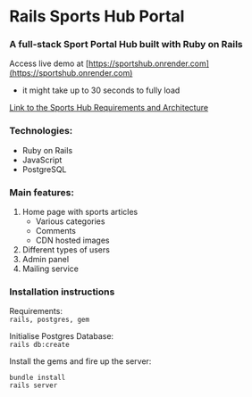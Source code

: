 # Rails Sports Hub Portal

### A full-stack Sport Portal Hub built with Ruby on Rails

Access live demo at [https://sportshub.onrender.com](https://sportshub.onrender.com) <br>
* it might take up to 30 seconds to fully load<br>

[Link to the Sports Hub Requirements and Architecture](https://github.com/dark-side/lanthanum/tree/master/sports_hub_portal)

### Technologies:

- Ruby on Rails
- JavaScript
- PostgreSQL

### Main features:

1. Home page with sports articles
   - Various categories
   - Comments
   - CDN hosted images
2. Different types of users
3. Admin panel
4. Mailing service

### Installation instructions

Requirements: <br>
`rails, postgres, gem`

Initialise Postgres Database: <br>
`rails db:create`

Install the gems and fire up the server: <br>

```console
bundle install
rails server
```
